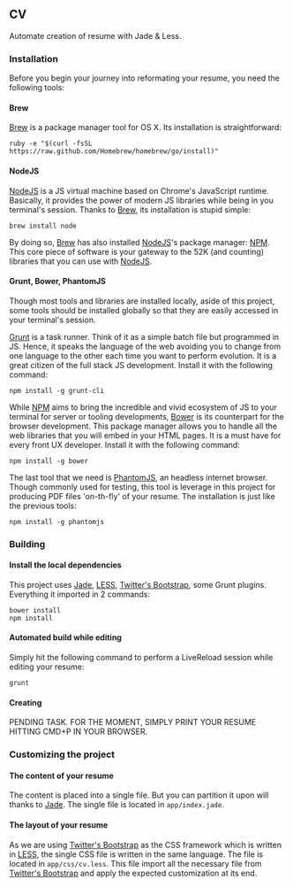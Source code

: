 ## CV
Automate creation of resume with Jade & Less.

### Installation
Before you begin your journey into reformating your resume, you need the following tools:

#### Brew
[Brew](http://brew.sh/) is a package manager tool for OS X. Its installation is straightforward:

```
ruby -e "$(curl -fsSL https://raw.github.com/Homebrew/homebrew/go/install)"
```

#### NodeJS
[NodeJS](http://nodejs.org/) is a JS virtual machine based on Chrome's JavaScript runtime. Basically, it provides the power of modern JS libraries while being in you terminal's session. Thanks to [Brew](http://brew.sh/), its installation is stupid simple:
```
brew install node
```

By doing so, [Brew](http://brew.sh/) has also installed [NodeJS](http://nodejs.org/)'s package manager: [NPM](https://npmjs.org/). This core piece of software is your gateway to the 52K (and counting) libraries that you can use with [NodeJS](http://nodejs.org/).

#### Grunt, Bower, PhantomJS
Though most tools and libraries are installed locally, aside of this project, some tools should be installed globally so that they are easily accessed in your terminal's session.

[Grunt](http://gruntjs.com/) is a task runner. Think of it as a simple batch file but programmed in JS. Hence, it speaks the language of the web avoiding you to change from one language to the other each time you want to perform evolution. It is a great citizen of the full stack JS development. Install it with the following command:
```
npm install -g grunt-cli
```

While [NPM](https://npmjs.org/) aims to bring the incredible and vivid ecosystem of JS to your terminal for server or tooling developments, [Bower](http://bower.io/) is its counterpart for the browser development. This package manager allows you to handle all the web libraries that you will embed in your HTML pages. It is a must have for every front UX developer. Install it with the following command:
```
npm install -g bower
```

The last tool that we need is [PhantomJS](http://phantomjs.org/), an headless internet browser. Though commonly used for testing, this tool is leverage in this project for producing PDF files 'on-th-fly' of your resume. The installation is just like the previous tools:
```
npm install -g phantomjs
```

### Building
#### Install the local dependencies
This project uses [Jade](http://jade-lang.com/), [LESS](http://lesscss.org/), [Twitter's Bootstrap](http://getbootstrap.com/), some Grunt plugins. Everything it imported in 2 commands:
```
bower install
npm install
```

#### Automated build while editing
Simply hit the following command to perform a LiveReload session while editing your resume:
```
grunt
```

#### Creating 
PENDING TASK. FOR THE MOMENT, SIMPLY PRINT YOUR RESUME HITTING CMD+P IN YOUR BROWSER.

### Customizing the project
#### The content of your resume
The content is placed into a single file. But you can partition it upon will thanks to [Jade](http://jade-lang.com/). The single file is located in `app/index.jade`.

#### The layout of your resume
As we are using [Twitter's Bootstrap](http://getbootstrap.com/) as the CSS framework which is written in [LESS](http://lesscss.org/), the single CSS file is written in the same language. The file is located in `app/css/cv.less`. This file import all the necessary file from [Twitter's Bootstrap](http://getbootstrap.com/) and apply the expected customization at its end.
